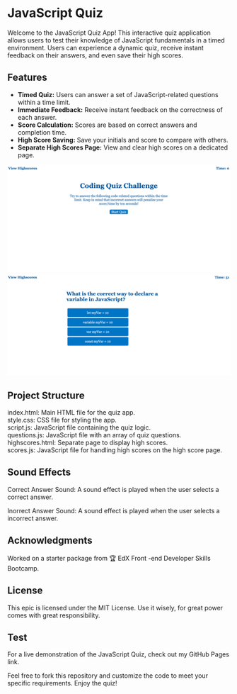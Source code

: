 # JavaScript Quiz

Welcome to the JavaScript Quiz App! This interactive quiz application allows users to test their knowledge of JavaScript fundamentals in a timed environment. Users can experience a dynamic quiz, receive instant feedback on their answers, and even save their high scores.

## Features

- **Timed Quiz:** Users can answer a set of JavaScript-related questions within a time limit.
- **Immediate Feedback:** Receive instant feedback on the correctness of each answer.
- **Score Calculation:** Scores are based on correct answers and completion time.
- **High Score Saving:** Save your initials and score to compare with others.
- **Separate High Scores Page:** View and clear high scores on a dedicated page.  
  
![screen](./assets/img/screen.png)
![screen1](./assets/img/screen1.png)

## Project Structure

index.html: Main HTML file for the quiz app.  
style.css: CSS file for styling the app.  
script.js: JavaScript file containing the quiz logic.  
questions.js: JavaScript file with an array of quiz questions.  
highscores.html: Separate page to display high scores.  
scores.js: JavaScript file for handling high scores on the high score page.

## Sound Effects

Correct Answer Sound: A sound effect is played when the user selects a correct answer.

Inorrect Answer Sound: A sound effect is played when the user selects a incorrect answer.

## Acknowledgments

Worked on a starter package from 🏆 EdX Front -end Developer Skills Bootcamp.

## License

This epic is licensed under the MIT License. Use it wisely, for great power comes with great responsibility.

## Test

For a live demonstration of the JavaScript Quiz, check out my GitHub Pages link.

Feel free to fork this repository and customize the code to meet your specific requirements. Enjoy the quiz!


 
